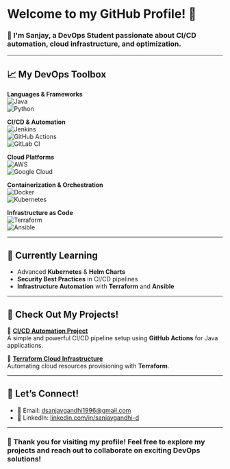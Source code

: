 # Welcome to my GitHub Profile! 👋

### 🚀 I'm **Sanjay**, a **DevOps Student** passionate about **CI/CD automation**, **cloud infrastructure**, and **optimization**.

---

## 📈 **My DevOps Toolbox**

**Languages & Frameworks**  
![Java](https://img.shields.io/badge/Java-%23f7df1e?style=flat-square&logo=java&logoColor=black)  
![Python](https://img.shields.io/badge/Python-%2314354C?style=flat-square&logo=python&logoColor=white)

**CI/CD & Automation**  
![Jenkins](https://img.shields.io/badge/Jenkins-%23D24939?style=flat-square&logo=jenkins&logoColor=white)  
![GitHub Actions](https://img.shields.io/badge/GitHub%20Actions-%232671E5?style=flat-square&logo=github-actions&logoColor=white)  
![GitLab CI](https://img.shields.io/badge/GitLab%20CI-%231D2C44?style=flat-square&logo=gitlab&logoColor=white)

**Cloud Platforms**  
![AWS](https://img.shields.io/badge/AWS-%23FF9900?style=flat-square&logo=aws&logoColor=white)  
![Google Cloud](https://img.shields.io/badge/Google%20Cloud-%234285F4?style=flat-square&logo=google-cloud&logoColor=white)

**Containerization & Orchestration**  
![Docker](https://img.shields.io/badge/Docker-%232496ED?style=flat-square&logo=docker&logoColor=white)  
![Kubernetes](https://img.shields.io/badge/Kubernetes-%23326CE5?style=flat-square&logo=kubernetes&logoColor=white)

**Infrastructure as Code**  
![Terraform](https://img.shields.io/badge/Terraform-%23623E3B?style=flat-square&logo=terraform&logoColor=white)  
![Ansible](https://img.shields.io/badge/Ansible-%231A99D9?style=flat-square&logo=ansible&logoColor=white)

---

## 🌱 **Currently Learning**
- Advanced **Kubernetes** & **Helm Charts**  
- **Security Best Practices** in CI/CD pipelines  
- **Infrastructure Automation** with **Terraform** and **Ansible**

---

## 🚨 **Check Out My Projects!**

📂 **[CI/CD Automation Project](https://github.com/githubsanjay10/CI-CD-Project-)**  
A simple and powerful CI/CD pipeline setup using **GitHub Actions** for Java applications.

📂 **[Terraform Cloud Infrastructure](https://github.com/githubsanjay10/terraform-cloud-infrastructure)**  
Automating cloud resources provisioning with **Terraform**.

---

## 💬 **Let’s Connect!**
- 📧 Email: [dsanjaygandhi1996@gmail.com](mailto:dsanjaygandhi1996@gmail.com)
- 💼 LinkedIn: [linkedin.com/in/sanjaygandhi-d](https://www.linkedin.com/in/sanjaygandhi-d)
---

### 🚀 Thank you for visiting my profile! Feel free to explore my projects and reach out to collaborate on exciting DevOps solutions!
